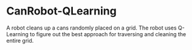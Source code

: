 # CanRobot-QLearning
A robot cleans up a cans randomly placed on a grid. The robot uses Q-Learning to figure out the best approach for traversing and cleaning the entire grid.
